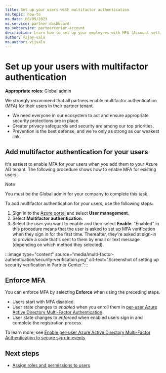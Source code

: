 ```yaml
---
title: Set up your users with multifactor authentication
ms.topic: how-to
ms.date: 06/09/2023
ms.service: partner-dashboard
ms.subservice: partnercenter-account
description: Learn how to set up your employees with MFA (Account settings workspace).
author: vijay-vala
ms.author: vijvala
---
```


# Set up your users with multifactor authentication

**Appropriate roles**: Global admin

We strongly recommend that all partners enable multifactor authentication (MFA) for their users in their partner tenant.

- We need everyone in our ecosystem to act and ensure appropriate security protections are in place.
- Greater privacy safeguards and security are among our top priorities.
- Prevention is the best defense, and we're only as strong as our weakest link.

## Add multifactor authentication for your users

It's easiest to enable MFA for your users when you add them to your Azure AD tenant. The following procedure shows how to enable MFA for existing users.

> [!NOTE]
> You must be the Global admin for your company to complete this task.

To add multifactor authentication for your users, use the following steps:

1. Sign in to the [Azure portal](https://portal.azure.com) and select **User management**.
1. Select **Multifactor authentication**.
1. Select the user you want to enable and then select **Enable**.
 "Enabled" in this procedure means that the user is asked to set up MFA verification when they sign in for the first time. Thereafter, they're asked at sign-in to provide a code that's sent to them by email or text message (depending on which method they selected).

:::image type="content" source="media/multi-factor-authentication/security-verification.png" alt-text="Screenshot of setting up security verification in Partner Center.":::

## Enforce MFA

You can enforce MFA  by selecting **Enforce** when using the preceding steps.

- Users start with MFA disabled.
- User state changes to *enabled* when you enroll them in [per-user Azure Active Directory Multi-Factor Authentication](/azure/active-directory/authentication/howto-mfa-userstates).
- User state changes to *enforced* when enabled users sign in and complete the registration process.

To learn more, see [Enable per-user Azure Active Directory Multi-Factor Authentication to secure sign-in events](/azure/active-directory/authentication/howto-mfa-userstates).

## Next steps

- [Assign roles and permissions to users](permissions-overview.md)


